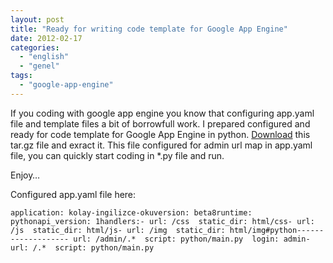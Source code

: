 ```yaml
---
layout: post
title: "Ready for writing code template for Google App Engine"
date: 2012-02-17
categories: 
  - "english"
  - "genel"
tags: 
  - "google-app-engine"
---
```


If you coding with google app engine you know that configuring app.yaml file and template files a bit of borrowfull work. I prepared configured and ready for code template for Google App Engine in python. [Download](http://ubuntuone.com/5hPNFfCZY6v6FSRHH2mpkl) this tar.gz file and exract it. This file configured for admin url map in app.yaml file, you can quickly start coding in \*.py file and run. 

Enjoy…

  

Configured app.yaml file here:

  

```
application: kolay-ingilizce-okuversion: beta8runtime: pythonapi_version: 1handlers:- url: /css  static_dir: html/css- url: /js  static_dir: html/js- url: /img  static_dir: html/img#python------------------- url: /admin/.*  script: python/main.py  login: admin- url: /.*  script: python/main.py
```

